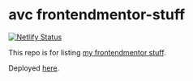 # avc frontendmentor-stuff

[![Netlify Status](https://api.netlify.com/api/v1/badges/551c4d3a-44a8-4a6f-8700-268b00a56586/deploy-status)](https://app.netlify.com/sites/avc-frontendmentor/deploys)

This repo is for listing [my frontendmentor stuff](https://www.frontendmentor.io/profile/Ativerc).

Deployed [here](https://avc-frontendmentor.netlify.app/).
